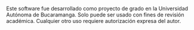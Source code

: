 Este software fue desarrollado como proyecto de grado en la Universidad Autónoma de Bucaramanga.
Solo puede ser usado con fines de revisión académica.
Cualquier otro uso requiere autorización expresa del autor.
